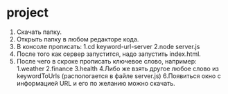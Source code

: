 # project
1. Скачать папку.
2. Открыть папку в любом редакторе кода.
3. В консоле прописать:
   1.cd keyword-url-server
   2.node server.js
4. После того как сервер запустится, надо запустить index.html.
5. После чего в скроке прописать ключевое слово, например:
   1.weather
   2.finance
   3.health
   4.Либо же взять другое любое слово из keywordToUrls (распологается в файле server.js)
6.Появиться окно с информацией URL и его по желанию можно скачать.
